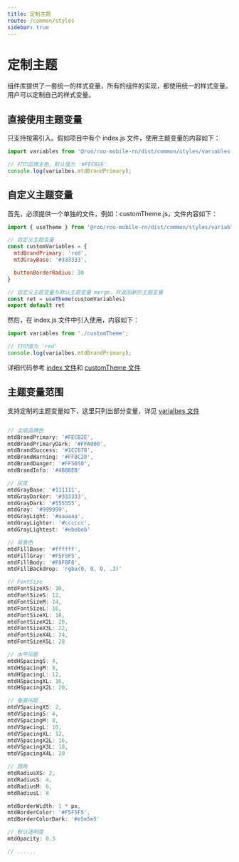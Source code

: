 ```yaml
---
title: 定制主题
route: /common/styles
sidebar: true
---
```


# 定制主题

组件库提供了一套统一的样式变量，所有的组件的实现，都使用统一的样式变量。用户可以定制自己的样式变量。

## 直接使用主题变量

只支持按需引入。假如项目中有个 index.js 文件，使用主题变量的内容如下：

```js
import variables from '@roo/roo-mobile-rn/dist/common/styles/variables';

// 打印品牌主色，默认值为 '#FECB2E'
console.log(varialbes.mtdBrandPrimary);
```

## 自定义主题变量

首先，必须提供一个单独的文件，例如：customTheme.js，文件内容如下：

```js
import { useTheme } from '@roo/roo-mobile-rn/dist/common/styles/variables'

// 自定义主题变量
const customVariables = {
  mtdBrandPrimary: 'red',
  mtdGrayBase: '#333333',

  buttonBorderRadius: 30
}

// 自定义主题变量与默认主题变量 merge，并返回新的主题变量
const ret = useTheme(customVariables)
export default ret

```

然后，在 index.js 文件中引入使用，内容如下：

```js
import variables from './customTheme';

// 打印值为 'red'
console.log(varialbes.mtdBrandPrimary);
```

详细代码参考 [index 文件](https://github.com/Meituan-Dianping/beeshell/tree/master/examples/index.ts)和 [customTheme 文件](https://github.com/Meituan-Dianping/beeshell/tree/master/examples/customTheme.ts)


## 主题变量范围

支持定制的主题变量如下，这里只列出部分变量，详见 [varialbes 文件](../../src/common/styles/variables.ts)

```js

// 全局品牌色
mtdBrandPrimary: '#FECB2E',
mtdBrandPrimaryDark: '#FFA000',
mtdBrandSuccess: '#1CC678',
mtdBrandWarning: '#FF8C28',
mtdBrandDanger: '#FF5650',
mtdBrandInfo: '#4B88EB'

// 灰度
mtdGrayBase: '#111111',
mtdGrayDarker: '#333333',
mtdGrayDark: '#555555',
mtdGray: '#999999',
mtdGrayLight: '#aaaaaa',
mtdGrayLighter: '#cccccc',
mtdGrayLightest: '#ebebeb'

// 背景色
mtdFillBase: '#ffffff',
mtdFillGray: '#F5F5F5',
mtdFillBody: '#F8F8F8',
mtdFillBackdrop: 'rgba(0, 0, 0, .3)'

// FontSize
mtdFontSizeXS: 10,
mtdFontSizeS: 12,
mtdFontSizeM: 14,
mtdFontSizeL: 16,
mtdFontSizeXL: 18,
mtdFontSizeX2L: 20,
mtdFontSizeX3L: 22,
mtdFontSizeX4L: 24,
mtdFontSizeX5L: 28

// 水平间距
mtdHSpacingS: 4,
mtdHSpacingM: 8,
mtdHSpacingL: 12,
mtdHSpacingXL: 16,
mtdHSpacingX2L: 20,

// 垂直间距
mtdVSpacingXS: 2,
mtdVSpacingS: 4,
mtdVSpacingM: 8,
mtdVSpacingL: 10,
mtdVSpacingXL: 12,
mtdVSpacingX2L: 16,
mtdVSpacingX3L: 18,
mtdVSpacingX4L: 20

// 圆角
mtdRadiusXS: 2,
mtdRadiusS: 4,
mtdRadiusM: 6,
mtdRadiusL: 8

mtdBorderWidth: 1 * px,
mtdBorderColor: '#F5F5F5',
mtdBorderColorDark: '#e5e5e5'

// 默认透明度
mtdOpacity: 0.3

// ......
```
